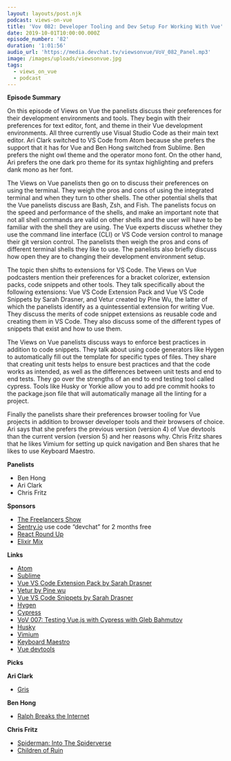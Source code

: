```yaml
---
layout: layouts/post.njk
podcast: views-on-vue
title: 'Vov 082: Developer Tooling and Dev Setup For Working With Vue'
date: 2019-10-01T10:00:00.000Z
episode_number: '82'
duration: '1:01:56'
audio_url: 'https://media.devchat.tv/viewsonvue/VoV_082_Panel.mp3'
image: /images/uploads/viewsonvue.jpg
tags:
  - views_on_vue
  - podcast
---
```

**Episode Summary**

On this episode of Views on Vue the panelists discuss their preferences for their development environments and tools. They begin with their preferences for text editor, font, and theme in their Vue development environments. All three currently use Visual Studio Code as their main text editor. Ari Clark switched to VS Code from Atom because she prefers the support that it has for Vue and Ben Hong switched from Sublime. Ben prefers the night owl theme and the operator mono font. On the other hand, Ari prefers the one dark pro theme for its syntax highlighting and prefers dank mono as her font.

The Views on Vue panelists then go on to discuss their preferences on using the terminal. They weigh the pros and cons of using the integrated terminal and when they turn to other shells. The other potential shells that the Vue panelists discuss are Bash, Zsh, and Fish. The panelists focus on the speed and performance of the shells, and make an important note that not all shell commands are valid on other shells and the user will have to be familiar with the shell they are using. The Vue experts discuss whether they use the command line interface (CLI) or VS Code version control to manage their git version control. The panelists then weigh the pros and cons of different terminal shells they like to use. The panelists also briefly discuss how open they are to changing their development environment setup. 

The topic then shifts to extensions for VS Code. The Views on Vue podcasters mention their preferences for a bracket colorizer, extension packs, code snippets and other tools. They talk specifically about the following extensions: Vue VS Code Extension Pack and Vue VS Code Snippets by Sarah Drasner, and Vetur created by Pine Wu, the latter of which the panelists identify as a quintessential extension for writing Vue. They discuss the merits of code snippet extensions as reusable code and creating them in VS Code.  They also discuss some of the different types of snippets that exist and how to use them.

The Views on Vue panelists discuss ways to enforce best practices in addition to code snippets. They talk about using code generators like Hygen to automatically fill out the template for specific types of files. They share that creating unit tests helps to ensure best practices and that the code works as intended, as well as the differences between unit tests and end to end tests. They go over the strengths of an end to end testing tool called cypress. Tools like Husky or Yorkie allow you to add pre commit hooks to the package.json file that will automatically manage all the linting for a project. 

Finally the panelists share their preferences browser tooling for Vue projects in addition to browser developer tools and their browsers of choice. Ari says that she prefers the previous version (version 4) of Vue devtools than the current version (version 5) and her reasons why. Chris Fritz shares that he likes Vimium for setting up quick navigation and Ben shares that he likes to use Keyboard Maestro.

**Panelists**



*   Ben Hong 
*   Ari Clark 
*   Chris Fritz

**Sponsors**



*   [The Freelancers Show](https://devchat.tv/freelancers/)
*   [Sentry.io](https://sentry.io/) use code “devchat” for 2 months free
*   [React Round Up](https://devchat.tv/react-round-up/) 
*   [Elixir Mix](https://devchat.tv/elixir-mix/)

**Links**



*   [Atom ](https://atom.io/)
*   [Sublime](https://www.sublimetext.com/)
*   [Vue VS Code Extension Pack by Sarah Drasner](https://marketplace.visualstudio.com/items?itemName=sdras.vue-vscode-extensionpack)
*   [Vetur by Pine wu](https://marketplace.visualstudio.com/items?itemName=octref.vetur) 
*   [Vue VS Code Snippets by Sarah Drasner ](https://marketplace.visualstudio.com/items?itemName=sdras.vue-vscode-snippets)
*   [Hygen ](https://www.hygen.io/)
*   [Cypress ](https://www.cypress.io/)
*   [VoV 007: Testing Vue.js with Cypress with Gleb Bahmutov](https://devchat.tv/views-on-vue/vov-007-testing-vue-js-with-cypress-with-gleb-bahmutov/)
*   [Husky](https://github.com/typicode/husky)
*   [Vimium](https://chrome.google.com/webstore/detail/vimium/dbepggeogbaibhgnhhndojpepiihcmeb?hl=en)
*   [Keyboard Maestro](https://www.keyboardmaestro.com/)
*   [Vue devtools](https://chrome.google.com/webstore/detail/vuejs-devtools/nhdogjmejiglipccpnnnanhbledajbpd?hl=en)

**Picks**

**Ari Clark**



*   [Gris](https://store.steampowered.com/app/683320/GRIS/) 

**Ben Hong**



*   [Ralph Breaks the Internet](https://www.amazon.com/Ralph-Breaks-Internet-John-Reilly/dp/B07KPR7C1F)

**Chris Fritz**



*   [Spiderman: Into The Spiderverse](https://www.amazon.com/Spider-Man-Into-Spider-Verse-Liev-Schreiber/dp/B07L9YXWSW/ref=sr_1_1?keywords=into+the+spider+verse&qid=1569357965&s=instant-video&sr=1-1)
*   [Children of Ruin](https://www.amazon.com/Children-Ruin-Time-Book-ebook/dp/B07H29P76R) 
